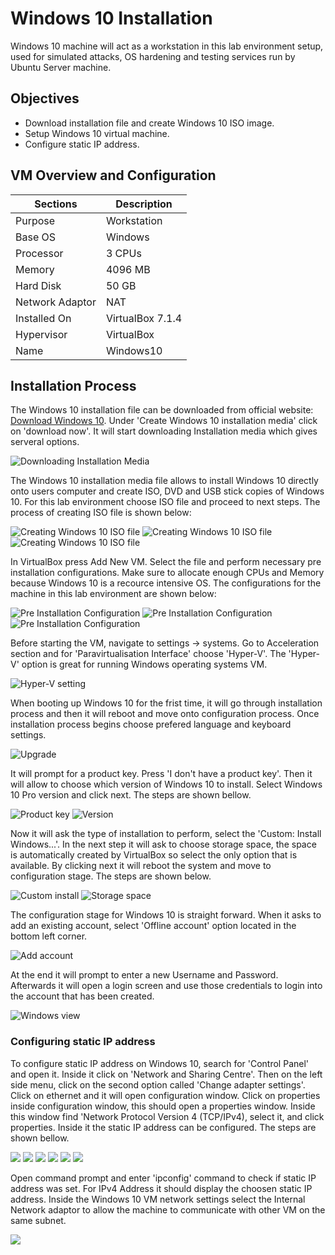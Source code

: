 # Windows 10 Installation
Windows 10 machine will act as a workstation in this lab environment setup, used for simulated attacks, OS hardening and testing services run by Ubuntu Server machine.

## Objectives
- Download installation file and create Windows 10 ISO image.
- Setup Windows 10 virtual machine.
- Configure static IP address.

## VM Overview and Configuration
| Sections         | Description       |
|------------------|-------------------|
| Purpose          | Workstation       |
| Base OS          | Windows           |
| Processor        | 3 CPUs            |
| Memory           | 4096 MB           |
| Hard Disk        | 50 GB             |
| Network Adaptor  | NAT               |
| Installed On     | VirtualBox 7.1.4  |
| Hypervisor       | VirtualBox        |
| Name             | Windows10         |

## Installation Process
The Windows 10 installation file can be downloaded from official website: [Download Windows 10](https://www.microsoft.com/en-gb/software-download/windows10). Under 'Create Windows 10 installation media' click on 'download now'. It will start downloading Installation media which gives serveral options.

![Downloading Installation Media](screenshots/windows10-setup_1.png)

The Windows 10 installation media file allows to install Windows 10 directly onto users computer and create ISO, DVD and USB stick copies of Windows 10. For this lab environment choose ISO file and proceed to next steps. The process of creating ISO file is shown below: 

![Creating Windows 10 ISO file](screenshots/windows10-setup_3.png)
![Creating Windows 10 ISO file](screenshots/windows10-setup_4.png)
![Creating Windows 10 ISO file](screenshots/windows10-setup_5.png)

In VirtualBox press Add New VM. Select the file and perform necessary pre installation configurations. Make sure to allocate enough CPUs and Memory because Windows 10 is a recource intensive OS. The configurations for the machine in this lab environment are shown below:

![Pre Installation Configuration](screenshots/windows10-setup_7.png)
![Pre Installation Configuration](screenshots/windows10-setup_8.png)
![Pre Installation Configuration](screenshots/windows10-setup_9.png)

Before starting the VM, navigate to settings -> systems. Go to Acceleration section and for 'Paravirtualisation Interface' choose 'Hyper-V'. The 'Hyper-V' option is great for running Windows operating systems VM. 

![Hyper-V setting](screenshots/windows10-setup_10.png)

When booting up Windows 10 for the frist time, it will go through installation process and then it will reboot and move onto configuration process. Once installation process begins choose prefered language and keyboard settings.

![Upgrade](screenshots/windows10-setup_11.png)

It will prompt for a product key. Press 'I don't have a product key'. Then it will allow to choose which version of Windows 10 to install. Select Windows 10 Pro version and click next. The steps are shown bellow.

![Product key](screenshots/windows10-setup_12.png)
![Version](screenshots/windows10-setup_13.png)

Now it will ask the type of installation to perform, select the 'Custom: Install Windows...'. In the next step it will ask to choose storage space, the space is automatically created by VirtualBox so select the only option that is available. By clicking next it will reboot the system and move to configuration stage. The steps are shown below.

![Custom install](screenshots/windows10-setup_14.png)
![Storage space](screenshots/windows10-setup_15.png)

The configuration stage for Windows 10 is straight forward. When it asks to add an existing account, select 'Offline account' option located in the bottom left corner.

![Add account](screenshots/windows10-setup_18.png)

At the end it will prompt to enter a new Username and Password. Afterwards it will open a login screen and use those credentials to login into the account that has been created.

![Windows view](screenshots/windows10-setup_29.png)

### Configuring static IP address
To configure static IP address on Windows 10, search for 'Control Panel' and open it. Inside it click on 'Network and Sharing Centre'. Then on the left side menu, click on the second option called 'Change adapter settings'. Click on ethernet and it will open configuration window.
Click on properties inside configuration window, this should open a properties window. Inside this window find 'Network Protocol Version 4 (TCP/IPv4), select it, and click properties. Inside it the static IP address can be configured. The steps are shown bellow.

![](screenshots/windows10-setup_30.png)
![](screenshots/windows10-setup_31.png)
![](screenshots/windows10-setup_32.png)
![](screenshots/windows10-setup_33.png)
![](screenshots/windows10-setup_34.png)
![](screenshots/windows10-setup_35.png)

Open command prompt and enter 'ipconfig' command to check if static IP address was set. For IPv4 Address it should display the choosen static IP address. Inside the Windows 10 VM network settings select the Internal Network adaptor to allow the machine to communicate with other VM on the same subnet.

![](screenshots/windows10-setup_36.png)

